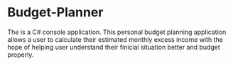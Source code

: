 # Budget-Planner
The is a C# console application. This personal budget planning application allows a user to calculate their estimated monthly excess income with the hope of helping user understand their finicial situation better and budget properly.
